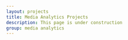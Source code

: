 ```yaml
---
layout: projects
title: Media Analytics Projects
description: This page is under construction
group: media analytics
---
```

